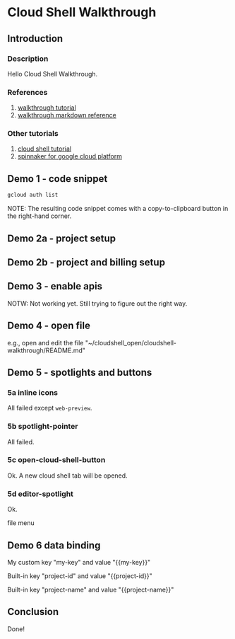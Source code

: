 # Cloud Shell Walkthrough

## Introduction

### Description

Hello Cloud Shell Walkthrough.

### References

1. [walkthrough tutorial](https://cloud.google.com/shell/docs/walkthroughs)
2. [walkthrough markdown reference](https://cloud.google.com/shell/docs/walkthrough-markdown-reference)

### Other tutorials

1. [cloud shell tutorial](https://github.com/GoogleCloudPlatform/cloud-shell-tutorials)
2. [spinnaker for google cloud platform](https://console.cloud.google.com/marketplace/details/google-cloud-platform/spinnaker)

## Demo 1 - code snippet

```bash
gcloud auth list
```

NOTE: The resulting code snippet comes with a copy-to-clipboard button in the right-hand corner.

## Demo 2a - project setup

<walkthrough-project-setup permissions="compute.instances.create"></walkthrough-project-setup>

## Demo 2b - project and billing setup

<walkthrough-project-billing-setup permissions="compute.instances.create"></walkthrough-project-billing-setup>

## Demo 3 - enable apis

NOTW: Not working yet. Still trying to figure out the right way.

<walkthrough-enable-apis apis="A,B"></walkthrough-enable-apis>

## Demo 4 - open file

e.g., open and edit the file "~/cloudshell_open/cloudshell-walkthrough/README.md"

<walkthrough-editor-open-file filePath="cloudshell_open/cloudshell-walkthrough/README.md" 
                              text="README.md">
</walkthrough-editor-open-file>

## Demo 5 - spotlights and buttons

### 5a inline icons

All failed except `web-preview`.

<walkthrough-cloud-shell-icon></walkthrough-cloud-shell-icon>
<walkthrough-web-preview-icon></walkthrough-web-preview-icon>
<walkthrough-cloud-shell-editor-icon></walkthrough-cloud-shell-editor-icon>
<walkthrough-nav-menu-icon></walkthrough-nav-menu-icon>
<walkthrough-notification-menu-icon></walkthrough-notification-menu-icon>
<walkthrough-pin-section-icon></walkthrough-pin-section-icon>
<walkthrough-conclusion-trophy></walkthrough-conclusion-trophy>

### 5b spotlight-pointer

All failed.

<walkthrough-spotlight-pointer spotlightId="console-nav-menu"
                               text="console-nav-menu">
</walkthrough-spotlight-pointer>

<walkthrough-spotlight-pointer spotlightId="devshell-activate-button"
                               text="devshell-activate-button">
</walkthrough-spotlight-pointer>

<walkthrough-spotlight-pointer spotlightId="devshell-web-editor-button"
                               text="devshell-web-editor-button">
</walkthrough-spotlight-pointer>

<walkthrough-spotlight-pointer spotlightId="devshell-web-preview-button"
                               text="devshell-web-preview-button">
</walkthrough-spotlight-pointer>

### 5c open-cloud-shell-button

Ok. A new cloud shell tab will be opened.

<walkthrough-open-cloud-shell-button></walkthrough-open-cloud-shell-button>

### 5d editor-spotlight

Ok.

<walkthrough-editor-spotlight spotlightId="fileMenu">file menu</walkthrough-editor-spotlight>

## Demo 6 data binding

<walkthrough-watcher-constant key="my-key" value="Hello Google"></walkthrough-watcher-constant>

My custom key "my-key" and value "{{my-key}}"

Built-in key "project-id" and value "{{project-id}}"

Built-in key "project-name" and value "{{project-name}}"

## Conclusion

Done!

